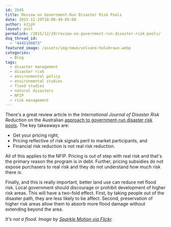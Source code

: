 ```yaml
---
id: 3545
title: Review on Government-Run Disaster Risk Pools
date: 2015-12-29T18:00:49-05:00
author: k3jph
layout: post
permalink: /2015/12/29/review-on-government-run-disaster-risk-pools/
dsq_thread_id:
  - "4445190873"
featured_image: /assets/img/news/volcano-holuhraun.webp
categories:
  - Blog
tags:
  - disaster management
  - disaster risk
  - environmental policy
  - environmental studies
  - flood studies
  - natural disasters
  - NFIP
  - risk management
---
```

There's a great review article in the _International Journal of Disaster Risk Reduction_ on the Australian [approach to government-run disaster risk pools](https://www.riskfrontiers.com/pdf/Government_pools.pdf).  The key takeaways are:

* Get your pricing right,
* Pricing reflective of risk signals peril to market participants, and
* Financial risk reduction is not real risk reduction.

All of this applies to the NFIP.  Pricing is out of step with real risk and that's the primary reason the program is in debt.  Further, pricing subsidies do not expose purchasers to real risk and they do not understand how much risk there is.  

Finally, and this is really important, better land use can reduce net flood risk.  Local government should discourage or prohibit development of higher risk areas.  This will have a two-fold effect.  First, by taking people out of the disaster path, they are less likely to be affect.  Second, preservation of higher risk areas allow them to absorb more flood damage without extending beyond the area.  

_It's not a flood.  Image by [Sparkle Motion via Flickr](https://www.flickr.com/photos/54125007@N08/14937433228)._
